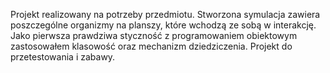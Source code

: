Projekt realizowany na potrzeby przedmiotu. Stworzona symulacja zawiera poszczególne organizmy na planszy, które wchodzą ze sobą w interakcję. Jako pierwsza prawdziwa styczność z programowaniem obiektowym zastosowałem klasowość oraz mechanizm dziedziczenia. Projekt do  przetestowania i zabawy.
